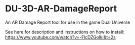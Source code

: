 # DU-3D-AR-DamageReport
An AR Damage Report tool for use in the game Dual Universe

See here for description and instructions on how to install:
https://www.youtube.com/watch?v=-FlcDZGolkI&t=2s
